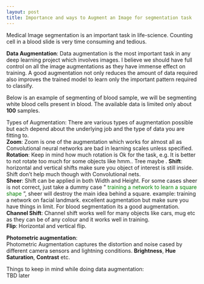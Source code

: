 ```yaml
---
layout: post
title: Importance and ways to Augment an Image for segmentation task
---
```


Medical Image segmentation is an important task in life-science. Counting cell in a blood slide is very time consuming and tedious.

**Data Augmentation**:
Data augmentation is the most important task in any deep learning project which involves images. I believe we should have full control on all the image augmentations as they have immense effect on training. A good augmentation not only reduces the amount of data required also improves the trained model to learn only the important pattern required to classify.  

Below is an example of segmenting of blood sample, we will be segmenting white blood cells present in blood. The available data is limited only about **100** samples.   

Types of Augmentation: There are various types of augmentation possible but each depend about the underlying job and the type of data you are fitting to.  
**Zoom**: Zoom is one of the augmentation which works for almost all as Convolutional neural networks are bad in learning scales unless specified.  
**Rotation**: Keep in mind how much rotation is Ok for the task, e.g. It is better to not rotate too much for some objects like hmm.. Tree maybe . 
**Shift**: horizontal and vertical shifts make sure you object of interest is still inside. Shift don’t help much though with Convolutional nets.  
**Sheer**: Shift can be applied in both Width and Height. For some cases sheer is not correct, just take a dummy case "<span style="color: green"> training a network to learn a square shape </span>”, sheer will destroy the main idea behind a square. example: training a network on facial landmark. excellent augmentation but make sure you have things in limit. For blood segmentation its a good augmentation.   
**Channel Shift**: Channel shift works well for many objects like cars, mug etc as they can be of any colour and it works well in training.  
**Flip**: Horizontal and vertical flip.   
  
  
  
**Photometric augmentation**:  
Photometric Augmentation captures the distortion and noise cased by different camera sensors and lightning conditions.
**Brightness**, **Hue Saturation**, **Contrast** etc.  

 
Things to keep in mind while doing data augmentation:  
TBD later  
<!--![_config.yml]({{ site.baseurl }}/images/config.png)-->
